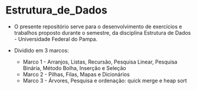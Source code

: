 # Estrutura_de_Dados

- O presente repositório serve para o desenvolvimento de exercícios e trabalhos proposto durante o semestre, da disciplina Estrutura de Dados - Universidade Federal do Pampa.


- Dividido em 3 marcos:
     - Marco 1 - Arranjos, Listas, Recursão, Pesquisa Linear, Pesquisa Binária, Método Bolha, Inserção e Seleção
     - Marco 2 - Pilhas, Filas, Mapas e Dicionários
     - Marco 3 - Árvores, Pesquisa e ordenação: quick merge e heap sort
